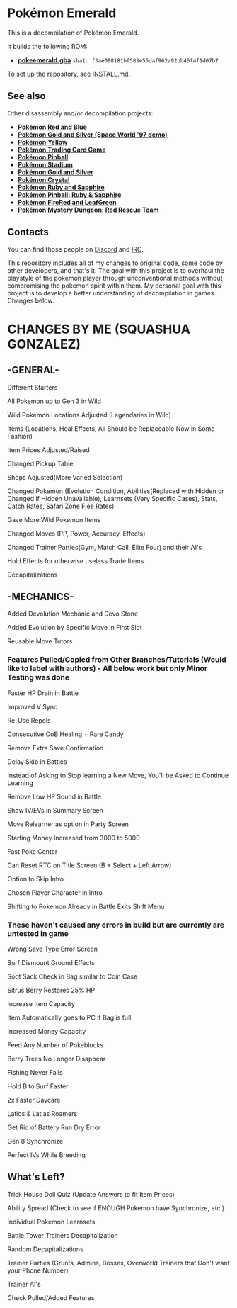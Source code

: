 # Pokémon Emerald

This is a decompilation of Pokémon Emerald.

It builds the following ROM:

* [**pokeemerald.gba**](https://datomatic.no-intro.org/index.php?page=show_record&s=23&n=1961) `sha1: f3ae088181bf583e55daf962a92bb46f4f1d07b7`

To set up the repository, see [INSTALL.md](INSTALL.md).


## See also

Other disassembly and/or decompilation projects:
* [**Pokémon Red and Blue**](https://github.com/pret/pokered)
* [**Pokémon Gold and Silver (Space World '97 demo)**](https://github.com/pret/pokegold-spaceworld)
* [**Pokémon Yellow**](https://github.com/pret/pokeyellow)
* [**Pokémon Trading Card Game**](https://github.com/pret/poketcg)
* [**Pokémon Pinball**](https://github.com/pret/pokepinball)
* [**Pokémon Stadium**](https://github.com/pret/pokestadium)
* [**Pokémon Gold and Silver**](https://github.com/pret/pokegold)
* [**Pokémon Crystal**](https://github.com/pret/pokecrystal)
* [**Pokémon Ruby and Sapphire**](https://github.com/pret/pokeruby)
* [**Pokémon Pinball: Ruby & Sapphire**](https://github.com/pret/pokepinballrs)
* [**Pokémon FireRed and LeafGreen**](https://github.com/pret/pokefirered)
* [**Pokémon Mystery Dungeon: Red Rescue Team**](https://github.com/pret/pmd-red)


## Contacts

You can find those people on [Discord](https://discord.gg/d5dubZ3) and [IRC](https://web.libera.chat/?#pret).

This repository includes all of my changes to original code, some code by other developers, and that's it. The goal with this project is to overhaul the playstyle of the pokemon player through unconventional methods without compromising the pokemon spirit within them. My personal goal with this project is to develop a better understanding of decompilation in games. Changes below.

# CHANGES BY ME (SQUASHUA GONZALEZ)

## -GENERAL-

Different Starters

All Pokemon up to Gen 3 in Wild

Wild Pokemon Locations Adjusted (Legendaries in Wild)

Items (Locations, Heal Effects, All Should be Replaceable Now in Some Fashion)

Item Prices Adjusted/Raised

Changed Pickup Table

Shops Adjusted(More Varied Selection)

Changed Pokemon (Evolution Condition, Abilities(Replaced with Hidden or Changed if Hidden Unavailable), Learnsets (Very Specific Cases), Stats, Catch Rates, Safari Zone Flee Rates)

Gave More Wild Pokemon Items

Changed Moves (PP, Power, Accuracy, Effects)

Changed Trainer Parties(Gym, Match Call, Elite Four) and their AI's

Hold Effects for otherwise useless Trade Items

Decapitalizations

## -MECHANICS-

Added Devolution Mechanic and Devo Stone

Added Evolution by Specific Move in First Slot

Reusable Move Tutors 

### Features Pulled/Copied from Other Branches/Tutorials (Would like to label with authors) - All below work but only Minor Testing was done

Faster HP Drain in Battle

Improved V Sync

Re-Use Repels

Consecutive OoB Healing + Rare Candy

Remove Extra Save Confirmation

Delay Skip in Battles

Instead of Asking to Stop learning a New Move, You'll be Asked to Continue Learning

Remove Low HP Sound in Battle

Show IV/EVs in Summary Screen

Move Relearner as option in Party Screen

Starting Money Increased from 3000 to 5000

Fast Poke Center

Can Reset RTC on Title Screen (B + Select + Left Arrow)

Option to Skip Intro

Chosen Player Character in Intro

Shifting to Pokemon Already in Battle Exits Shift Menu

### These haven't caused any errors in build but are currently are untested in game

Wrong Save Type Error Screen

Surf Dismount Ground Effects	

Soot Sack Check in Bag similar to Coin Case

Sitrus Berry Restores 25% HP

Increase Item Capacity

Item Automatically goes to PC if Bag is full

Increased Money Capacity

Feed Any Number of Pokeblocks

Berry Trees No Longer Disappear

Fishing Never Fails

Hold B to Surf Faster

2x Faster Daycare

Latios & Latias Roamers

Get Rid of Battery Run Dry Error

Gen 8 Synchronize

Perfect IVs While Breeding

## What's Left?

Trick House Doll Quiz (Update Answers to fit Item Prices)

Ability Spread (Check to see if ENOUGH Pokemon have Synchronize, etc.)

Individual Pokemon Learnsets

Battle Tower Trainers Decapitalization

Random Decapitalizations

Trainer Parties (Grunts, Admins, Bosses, Overworld Trainers that Don't want your Phone Number)

Trainer AI's

Check Pulled/Added Features
